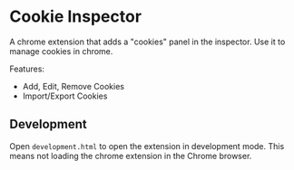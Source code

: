 # Cookie Inspector

A chrome extension that adds a "cookies" panel in the inspector. Use it to
manage cookies in chrome.

Features:

- Add, Edit, Remove Cookies
- Import/Export Cookies

## Development

Open `development.html` to open the extension in development mode. This
means not loading the chrome extension in the Chrome browser.
